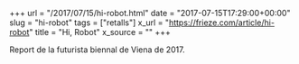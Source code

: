 +++
url = "/2017/07/15/hi-robot.html"
date = "2017-07-15T17:29:00+00:00"
slug = "hi-robot"
tags = ["retalls"]
x_url = "https://frieze.com/article/hi-robot"
title = "Hi, Robot"
x_source = ""
+++

Report de la futurista biennal de Viena de 2017.


